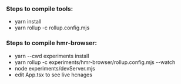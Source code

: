
### Steps to compile tools:
- yarn install
- yarn rollup -c rollup.config.mjs

### Steps to compile hmr-browser:
- yarn --cwd experiments install
- yarn rollup -c experiments/hmr-browser/rollup.config.mjs --watch
- node experiments/devServer.mjs
- edit App.tsx to see live hcnages
